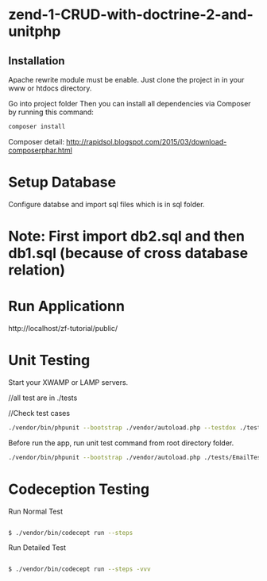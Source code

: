 # zend-1-CRUD-with-doctrine-2-and-unitphp

## Installation

Apache rewrite module must be enable.
Just clone the project in in your www or htdocs directory.

Go into project folder
Then you can install all dependencies via Composer by running this command:
```bash
composer install

```
Composer detail:
http://rapidsol.blogspot.com/2015/03/download-composerphar.html


# Setup Database

Configure databse and import sql files which is in sql folder. 

# Note: First import db2.sql and then db1.sql (because of cross database relation)



# Run Applicationn

http://localhost/zf-tutorial/public/



# Unit Testing 
Start your XWAMP or LAMP servers.

//all test are in ./tests

//Check test cases

```bash
./vendor/bin/phpunit --bootstrap ./vendor/autoload.php --testdox ./tests

```



Before run the app, run unit test command from root directory folder. 

```bash
./vendor/bin/phpunit --bootstrap ./vendor/autoload.php ./tests/EmailTest.php

```

# Codeception Testing
 
Run Normal Test

```bash

$ ./vendor/bin/codecept run --steps 

```


Run Detailed Test

```bash

$ ./vendor/bin/codecept run --steps -vvv

```
